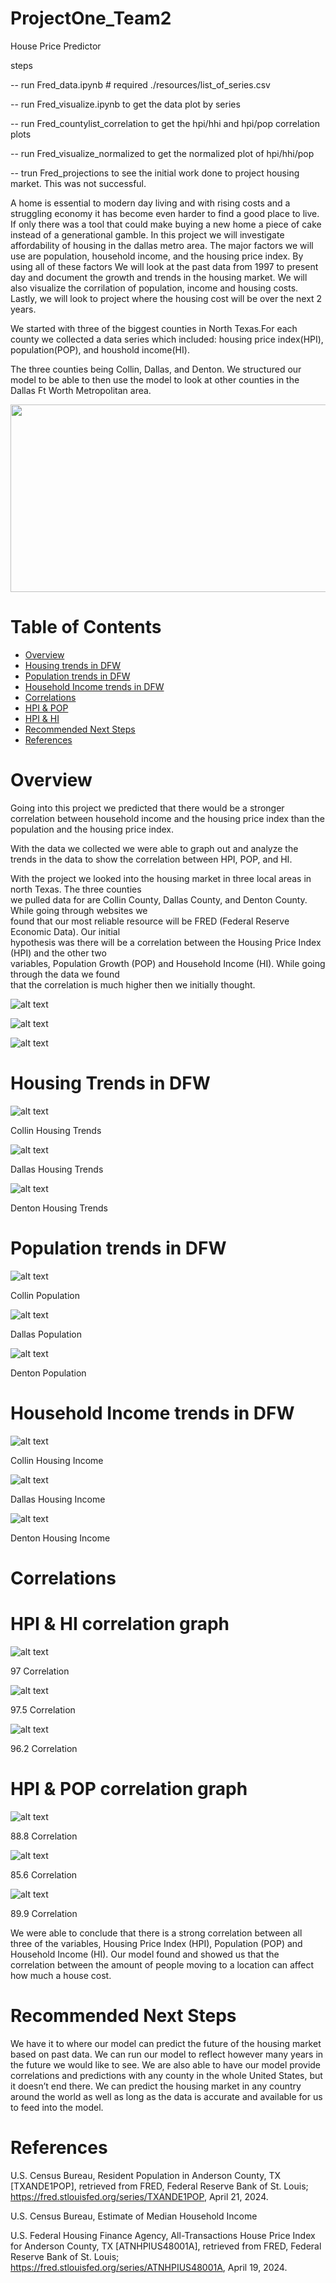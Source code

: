 # ProjectOne_Team2
House Price Predictor 

steps

-- run Fred_data.ipynb # required ./resources/list_of_series.csv

-- run Fred_visualize.ipynb to get the data plot by series

-- run Fred_countylist_correlation to get the hpi/hhi and hpi/pop correlation plots

-- run Fred_visualize_normalized to get the normalized plot of hpi/hhi/pop

-- trun Fred_projections to see the initial work done to project housing market. This was not successful. 

A home is essential to modern day living and with rising costs and a struggling economy it has become even harder to find a good place to live. If only there was a tool that could make buying a new home a piece of cake instead of a generational gamble. In this project we will investigate affordability of housing in the dallas metro area. 
The major factors we will use are population, household income, and the housing price index.
By using all of these factors We will look at the past data from 1997 to present day and document the growth and trends in the housing market. We will also visualize the corrilation of population, income and housing costs.
Lastly, we will look to project where the housing cost will be over the next 2 years.


 We started with three of the biggest counties in North Texas.For each county we collected a data series which included: housing price index(HPI), population(POP), and houshold income(HI). 

 
 The three counties being Collin, Dallas, and Denton. We structured our model to be able to then use the model to look at other counties in the Dallas Ft Worth Metropolitan area.

 <img align="center" width="900" height="300" src='image-1.png'>

 # Table of Contents
 - [Overview](#Overview)
 - [Housing trends in DFW](#housing-trends-in-dfw)
 - [Population trends in DFW](#population-trends-in-dfw)
 - [Household Income trends in DFW](#household-income-trends-in-dfw)
 - [Correlations](#correlations)
  - [HPI & POP](#hpi--pop-correlation-graph)
  - [HPI & HI](#hpi--hi-correlation-graph)
 - [Recommended Next Steps](#recommended-next-steps)
 - [References](#references)

# Overview

Going into this project we predicted that there would be a stronger correlation between household income and the housing price index than the population and the housing price index.
 
With the data we collected we were able to graph out and analyze the trends in the data to show the correlation between HPI, POP, and HI.
 
With the project we looked into the housing market in three local areas in north Texas. The three counties  
we pulled data for are Collin County, Dallas County, and Denton County. While going through websites we  
found that our most reliable resource will be FRED (Federal Reserve Economic Data). Our initial  
hypothesis was there will be a correlation between the Housing Price Index (HPI) and the other two  
variables, Population Growth (POP) and Household Income (HI). While going through the data we found  
that the correlation is much higher then we initially thought. 



![alt text](image-18.png)

![alt text](image-19.png)

![alt text](image-20.png)




# Housing Trends in DFW 

![alt text](image-2.png)

Collin Housing Trends 

![alt text](image-3.png)

Dallas Housing Trends  


![alt text](image-4.png)

Denton Housing Trends  



# Population trends in DFW

![alt text](image-5.png)

Collin Population 

![alt text](image-6.png)

Dallas Population 

![alt text](image-7.png)

Denton Population 



# Household Income trends in DFW

![alt text](image-8.png)

Collin Housing Income

![alt text](image-9.png)

Dallas Housing Income 

![alt text](image-10.png)

Denton Housing Income 


# Correlations

# HPI & HI correlation graph

![alt text](image-12.png)

97 Correlation

![alt text](image-13.png)

97.5 Correlation

![alt text](image-14.png)

96.2 Correlation



# HPI & POP correlation graph

![alt text](image-15.png)

88.8 Correlation

![alt text](image-16.png)

85.6 Correlation

![alt text](image-17.png)

89.9 Correlation

We were able to conclude that there is a strong correlation between all three  of the variables, Housing Price Index (HPI), Population (POP) and Household  Income (HI). Our model found and showed us that the correlation between the  amount of people moving to a location can affect how much a house cost. 
  
# Recommended Next Steps
We have it to where our model can predict the future of the housing market based  on past data. We can run our model to reflect however many years in the future  we would like to see. We are also able to have our model provide correlations and  predictions with any county in the whole United States, but it doesn’t end there.  We can predict the housing market in any country around the world as well as  long as the data is accurate and available for us to feed into the model.  


# References

U.S. Census Bureau, Resident Population in Anderson County, TX [TXANDE1POP], retrieved from FRED, Federal Reserve Bank of St. Louis; https://fred.stlouisfed.org/series/TXANDE1POP, April 21, 2024.

U.S. Census Bureau, Estimate of Median Household Income

U.S. Federal Housing Finance Agency, All-Transactions House Price Index for Anderson County, TX [ATNHPIUS48001A], retrieved from FRED, Federal Reserve Bank of St. Louis; https://fred.stlouisfed.org/series/ATNHPIUS48001A, April 19, 2024.
